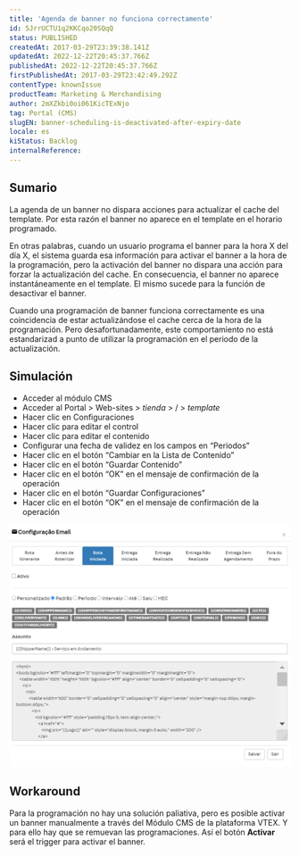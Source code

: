 ```yaml
---
title: 'Agenda de banner no funciona correctamente'
id: 5JrrUCTU1q2KKCqo20SQqQ
status: PUBLISHED
createdAt: 2017-03-29T23:39:38.141Z
updatedAt: 2022-12-22T20:45:37.766Z
publishedAt: 2022-12-22T20:45:37.766Z
firstPublishedAt: 2017-03-29T23:42:49.292Z
contentType: knownIssue
productTeam: Marketing & Merchandising
author: 2mXZkbi0oi061KicTExNjo
tag: Portal (CMS)
slugEN: banner-scheduling-is-deactivated-after-expiry-date
locale: es
kiStatus: Backlog
internalReference: 
---
```


## Sumario

La agenda de un banner no dispara acciones para actualizar el cache del template. Por esta razón el banner no aparece en el template en el horario programado.

En otras palabras, cuando un usuario programa el banner para la hora X del día X, el sistema guarda esa información para activar el banner a la hora de la programación, pero la activación del banner no dispara una acción para forzar la actualización del cache. En consecuencia, el banner no aparece instantáneamente en el template. El mismo sucede para la función de desactivar el banner.

Cuando una programación de banner funciona correctamente es una coincidencia de estar actualizándose el cache cerca de la hora de la programación. Pero desafortunadamente, este comportamiento no está estandarizad a punto de utilizar la programación en el periodo de la actualización.

## Simulación

- Acceder al módulo CMS
- Acceder al Portal > Web-sites > *tienda* > / > *template*
- Hacer clic en Configuraciones
- Hacer clic para editar el control
- Hacer clic para editar el contenido
- Configurar una fecha de validez en los campos en “Periodos”
- Hacer clic en el botón “Cambiar en la Lista de Contenido”
- Hacer clic en el botón “Guardar Contenido”
- Hacer clic en el botón “OK” en el mensaje de confirmación de la operación
- Hacer clic en el botón “Guardar Configuraciones”
- Hacer clic en el botón “OK” en el mensaje de confirmación de la operación

![Agendamiento de Banner](https://raw.githubusercontent.com/vtexdocs/help-center-content/refs/heads/main/_1.png)

## Workaround

Para la programación no hay una solución paliativa, pero es posible activar un banner manualmente a través del Módulo CMS de la plataforma VTEX. Y para ello hay que se remuevan las programaciones. Así el botón __Activar__ será el trigger para activar el banner.

